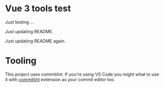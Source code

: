 # Vue 3 tools test

Just testing ...

Just updating README.

Just updating README again.

# Tooling

This project uses commitlint. If you're using VS Code you might what to
use it with [commitlint][1] extension as your commit editor too.

[1]: https://marketplace.visualstudio.com/items?itemName=joshbolduc.commitlint
